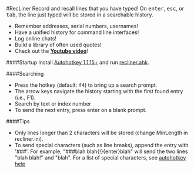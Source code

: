 #RecLiner
Record and recall lines that you have typed! On <kbd>enter</kbd>, <kbd>esc</kbd>, or <kbd>tab</kbd>, the line just typed will be stored in a searchable history.
* Remember addresses, serial numbers, usernames!
* Have a unified history for command line interfaces!
* Log online chats!
* Build a library of often used quotes!
* Check out the **[Youtube video](http://youtu.be/PIzkEBu4754)**!

####Startup
Install [Autohotkey 1.1.15+](http://ahkscript.org/download/) and run [recliner.ahk](https://raw.githubusercontent.com/q335r49/RecLiner/master/recliner.ahk).

####Searching
* Press the hotkey (default: <kbd>f4</kbd>) to bring up a search prompt.
* The arrow keys navigate the history starting with the first found entry (i.e., F1).
* Search by text or index number
* To send the next entry, press enter on a blank prompt.

####Tips
* Only lines longer than 2 characters will be stored (change MinLength in recliner.ini).
* To send special characters (such as line breaks), append the entry with '###'. For example, "###blah blah{!}{enter}blah" will send the two lines "blah blah!" and "blah". For a list of special characters, see [autohotkey help](http://www.autohotkey.com/docs/commands/Send.htm)
